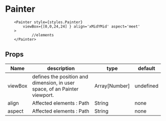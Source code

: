 # Painter

```JS
    <Painter style={styles.Painter} 
        viewBox={[0,0,24,24] } align='xMidYMid' aspect='meet'
    >
            //elements
    </Painter>
```

## Props

| Name | description | type | default |
| --- | --- | --- | --- |
| viewBox | defines the position and dimension, in user space, of an Painter viewport.     | Array[Number] | undefined |
| align | Affected elements : Path     | String | none |
| aspect | Affected elements : Path    | String | none |